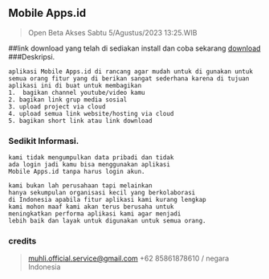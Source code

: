 ## Mobile Apps.id
>Open Beta Akses
>Sabtu 5/Agustus/2023 13:25.WIB

##link download yang telah di sediakan
install dan coba sekarang [ download ](https://firebasestorage.googleapis.com/v0/b/mobile-store-id.appspot.com/o/Mobile_Apps.apk?alt=media&token=a0114aa4-2a89-4c8e-8750-7e8b2e51c913)
###Deskripsi.
```
aplikasi Mobile Apps.id di rancang agar mudah untuk di gunakan untuk semua orang fitur yang di berikan sangat sederhana karena di tujuan aplikasi ini di buat untuk membagikan
1.  bagikan channel youtube/video kamu
2. bagikan link grup media sosial
3. upload project via cloud
4. upload semua link website/hosting via cloud 
5. bagikan short link atau link download
```
### Sedikit Informasi.
```
kami tidak mengumpulkan data pribadi dan tidak 
ada login jadi kamu bisa menggunakan aplikasi 
Mobile Apps.id tanpa harus login akun.

kami bukan lah perusahaan tapi melainkan
hanya sekumpulan organisasi kecil yang berkolaborasi
di Indonesia apabila fitur aplikasi kami kurang lengkap
kami mohon maaf kami akan terus berusaha untuk
meningkatkan performa aplikasi kami agar menjadi
lebih baik dan layak untuk digunakan untuk semua orang.
```

### credits
>muhli.official.service@gmail.com
>+62 85861878610 / negara Indonesia